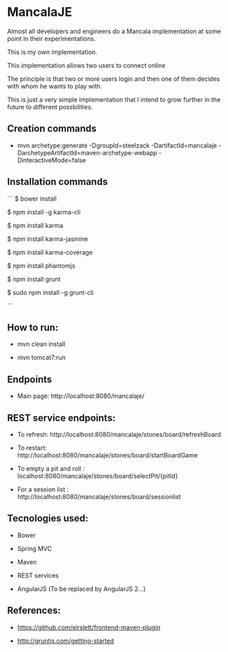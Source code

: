 # MancalaJE

Almost all developers and engineers do a Mancala implementation at some point in their experimentations.

This is my own implementation.

This implementation allows two users to connect online

The principle is that two or more users login and then one of them decides with whom he wants to play with.

This is just a very simple implementation that I intend to grow further in the future to different possbilities.

## Creation commands

* mvn archetype:generate -DgroupId=steelzack -DartifactId=mancalaje -DarchetypeArtifactId=maven-archetype-webapp -DinteractiveMode=false

## Installation commands

´´´
$ bower install

$ npm install -g karma-cli

$ npm install karma

$ npm install karma-jasmine

$ npm install karma-coverage

$ npm install phantomjs

$ npm install grunt

$ sudo npm install -g grunt-cli

´´´

## How to run:

* mvn clean install

* mvn tomcat7:run

## Endpoints

* Main page: http://localhost:8080/mancalaje/

## REST service endpoints:

* To refresh: http://localhost:8080/mancalaje/stones/board/refreshBoard

* To restart: http://localhost:8080/mancalaje/stones/board/startBoardGame

* To empty a pit and roll : localhost:8080/mancalaje/stones/board/selectPit/{pitId}

* For a session list : http://localhost:8080/mancalaje/stones/board/sessionlist

## Tecnologies used:

* Bower

* Spring MVC

* Maven

* REST services

* AngularJS (To be replaced by AngularJS 2...)

## References:

* https://github.com/eirslett/frontend-maven-plugin

* http://gruntjs.com/getting-started
